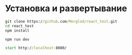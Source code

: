 # Установка и развертывание
```cmd
git clone https://github.com/Morglod/react_test.git
cd react_test
npm install
```
```cmd
npm run dev
```
```cmd
start http://localhost:8080/
```
